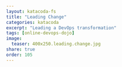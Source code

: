 ```yaml
---
layout: katacoda-fs
title: "Leading Change"
categories: katacoda
excerpt: "Leading a DevOps transformation"
tags: [online-devops-dojo]
image:
  teaser: 400x250.leading.change.jpg
share: true
order: 105
---
```


<script src="//katacoda.com/embed.js"></script>
<div id="katacoda-scenario-1"
    data-katacoda-id="devops-yellow-belt/courses/yellow-belt-devops-dojo/leading-change"
    data-katacoda-ctatext="Continue Online DevOps Dojo"
    data-katacoda-ctaurl="https://www.katacoda.com/berthonneau/courses/online-devops-dojo/leading-change"
    data-katacoda-color="004d7f"
    style="height: calc(100vh); width: (100% - 68px); padding-top: 55px;"></div>